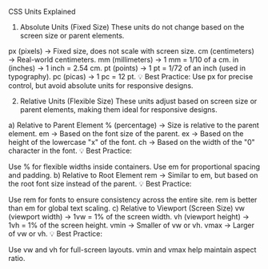 CSS Units Explained
1. Absolute Units (Fixed Size)
These units do not change based on the screen size or parent elements.

px (pixels) → Fixed size, does not scale with screen size.
cm (centimeters) → Real-world centimeters.
mm (millimeters) → 1 mm = 1/10 of a cm.
in (inches) → 1 inch = 2.54 cm.
pt (points) → 1 pt = 1/72 of an inch (used in typography).
pc (picas) → 1 pc = 12 pt.
💡 Best Practice: Use px for precise control, but avoid absolute units for responsive designs.

2. Relative Units (Flexible Size)
These units adjust based on screen size or parent elements, making them ideal for responsive designs.

a) Relative to Parent Element
% (percentage) → Size is relative to the parent element.
em → Based on the font size of the parent.
ex → Based on the height of the lowercase "x" of the font.
ch → Based on the width of the "0" character in the font.
💡 Best Practice:

Use % for flexible widths inside containers.
Use em for proportional spacing and padding.
b) Relative to Root Element
rem → Similar to em, but based on the root <html> font size instead of the parent.
💡 Best Practice:

Use rem for fonts to ensure consistency across the entire site.
rem is better than em for global text scaling.
c) Relative to Viewport (Screen Size)
vw (viewport width) → 1vw = 1% of the screen width.
vh (viewport height) → 1vh = 1% of the screen height.
vmin → Smaller of vw or vh.
vmax → Larger of vw or vh.
💡 Best Practice:

Use vw and vh for full-screen layouts.
vmin and vmax help maintain aspect ratio.
